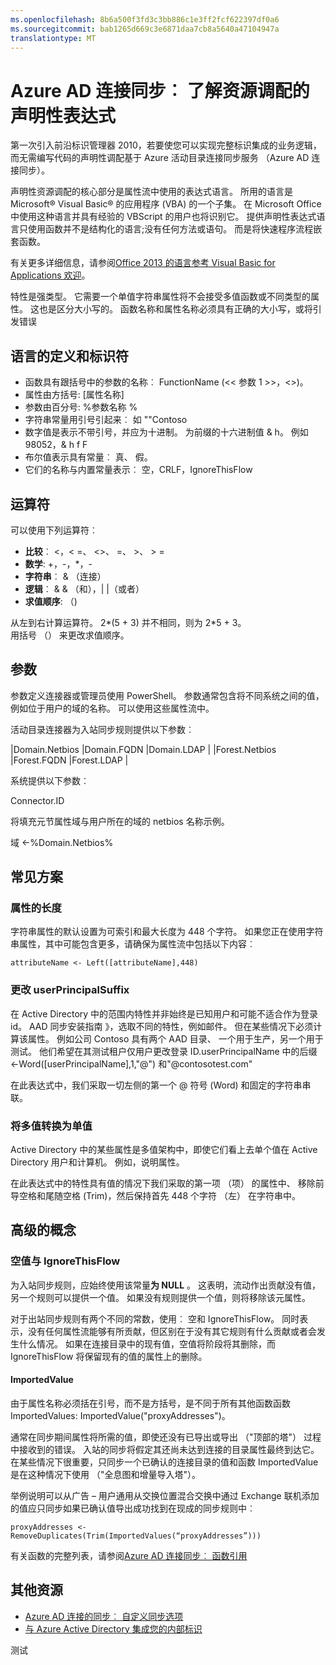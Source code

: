 ```yaml
---
ms.openlocfilehash: 8b6a500f3fd3c3bb886c1e3ff2fcf622397df0a6
ms.sourcegitcommit: bab1265d669c3e6871daa7cb8a5640a47104947a
translationtype: MT
---
```

<properties
    pageTitle="Azure AD 连接同步︰ 了解资源调配的声明性表达式"
    description="介绍了资源调配的声明性表达式。"
    services="active-directory"
    documentationCenter=""
    authors="markusvi"
    manager="swadhwa"
    editor=""/>

<tags
    ms.service="active-directory"
    ms.workload="identity"
    ms.tgt_pltfrm="na"
    ms.devlang="na"
    ms.topic="article"
    ms.date="07/27/2015"
    ms.author="markusvi"/>


# Azure AD 连接同步︰ 了解资源调配的声明性表达式

第一次引入前沿标识管理器 2010，若要使您可以实现完整标识集成的业务逻辑，而无需编写代码的声明性调配基于 Azure 活动目录连接同步服务 （Azure AD 连接同步）。

声明性资源调配的核心部分是属性流中使用的表达式语言。 所用的语言是 Microsoft® Visual Basic® 的应用程序 (VBA) 的一个子集。 在 Microsoft Office 中使用这种语言并具有经验的 VBScript 的用户也将识别它。 提供声明性表达式语言只使用函数并不是结构化的语言;没有任何方法或语句。 而是将快速程序流程嵌套函数。

有关更多详细信息，请参阅[Office 2013 的语言参考 Visual Basic for Applications 欢迎](https://msdn.microsoft.com/library/gg264383(v=office.15).aspx)。

特性是强类型。 它需要一个单值字符串属性将不会接受多值函数或不同类型的属性。 这也是区分大小写的。 函数名称和属性名称必须具有正确的大小写，或将引发错误





## 语言的定义和标识符

- 函数具有跟括号中的参数的名称︰ FunctionName (<< 参数 1 >>，<<argument N>>)。
- 属性由方括号: [属性名称]
- 参数由百分号: %参数名称 %
- 字符串常量用引号引起来︰ 如 ""Contoso
- 数字值是表示不带引号，并应为十进制。 为前缀的十六进制值 & h。 例如 98052，& h f F
- 布尔值表示具有常量︰ 真、 假。
- 它们的名称与内置常量表示︰ 空，CRLF，IgnoreThisFlow


## 运算符

可以使用下列运算符︰

- **比较**︰ <，< =、 <>、 =、 >、 > =
- **数学**: +，-，*，-
- **字符串**︰ & （连接）
- **逻辑**︰ & & （和），| |（或者）
- **求值顺序**: （)



从左到右计算运算符。 2*(5 + 3) 并不相同，则为 2*5 + 3。<br> 用括号 （） 来更改求值顺序。





## 参数

参数定义连接器或管理员使用 PowerShell。 参数通常包含将不同系统之间的值，例如位于用户的域的名称。 可以使用这些属性流中。

活动目录连接器为入站同步规则提供以下参数︰

 
|Domain.Netbios |Domain.FQDN |Domain.LDAP | |Forest.Netbios |Forest.FQDN |Forest.LDAP |
 

系统提供以下参数︰

Connector.ID

将填充元节属性域与用户所在的域的 netbios 名称示例。

域 <-%Domain.Netbios%

## 常见方案

### 属性的长度

字符串属性的默认设置为可索引和最大长度为 448 个字符。 如果您正在使用字符串属性，其中可能包含更多，请确保为属性流中包括以下内容︰

`attributeName <- Left([attributeName],448)`

### 更改 userPrincipalSuffix

在 Active Directory 中的范围内特性并非始终是已知用户和可能不适合作为登录 id。 AAD 同步安装指南 》，选取不同的特性，例如邮件。 但在某些情况下必须计算该属性。 例如公司 Contoso 具有两个 AAD 目录、 一个用于生产，另一个用于测试。 他们希望在其测试租户仅用户更改登录 ID.userPrincipalName 中的后缀 <-Word([userPrincipalName],1,"@") 和"@contosotest.com"

在此表达式中，我们采取一切左侧的第一个 @ 符号 (Word) 和固定的字符串串联。





### 将多值转换为单值

Active Directory 中的某些属性是多值架构中，即使它们看上去单个值在 Active Directory 用户和计算机。 例如，说明属性。

在此表达式中的特性具有值的情况下我们采取的第一项 （项） 的属性中、 移除前导空格和尾随空格 (Trim)，然后保持首先 448 个字符 （左） 在字符串中。



## 高级的概念

### 空值与 IgnoreThisFlow

为入站同步规则，应始终使用该常量**为 NULL** 。 这表明，流动作出贡献没有值，另一个规则可以提供一个值。 如果没有规则提供一个值，则将移除该元属性。

对于出站同步规则有两个不同的常数，使用︰ 空和 IgnoreThisFlow。 同时表示，没有任何属性流能够有所贡献，但区别在于没有其它规则有什么贡献或者会发生什么情况。 如果在连接目录中的现有值，空值将阶段将其删除，而 IgnoreThisFlow 将保留现有的值的属性上的删除。



#### ImportedValue

由于属性名称必须括在引号，而不是方括号，是不同于所有其他函数函数 ImportedValues: ImportedValue("proxyAddresses")。

通常在同步期间属性将所需的值，即使还没有已导出或导出 （"顶部的塔"） 过程中接收到的错误。 入站的同步将假定其还尚未达到连接的目录属性最终到达它。 在某些情况下很重要，只同步一个已确认的连接目录的值和函数 ImportedValue 是在这种情况下使用 （"全息图和增量导入塔"）。

举例说明可以从广告 – 用户通用从交换位置混合交换中通过 Exchange 联机添加的值应只同步如果已确认值导出成功找到在现成的同步规则中︰


`proxyAddresses <- RemoveDuplicates(Trim(ImportedValues(“proxyAddresses”)))`

有关函数的完整列表，请参阅[Azure AD 连接同步︰ 函数引用](active-directory-aadconnectsync-functions-reference.md)


## 其他资源

* [Azure AD 连接的同步︰ 自定义同步选项](active-directory-aadconnectsync-whatis.md)
* [与 Azure Active Directory 集成您的内部标识](active-directory-aadconnect.md)
 
<!--Image references-->

测试
